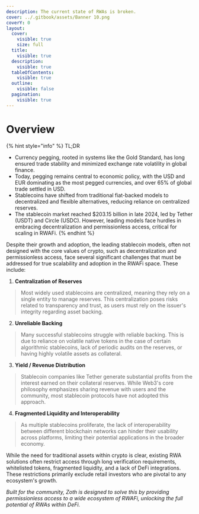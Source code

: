 ```yaml
---
description: The current state of RWAs is broken.
cover: ../.gitbook/assets/Banner 10.png
coverY: 0
layout:
  cover:
    visible: true
    size: full
  title:
    visible: true
  description:
    visible: true
  tableOfContents:
    visible: true
  outline:
    visible: false
  pagination:
    visible: true
---
```


# Overview

{% hint style="info" %}
TL;DR

* Currency pegging, rooted in systems like the Gold Standard, has long ensured trade stability and minimized exchange rate volatility in global finance.&#x20;
* Today, pegging remains central to economic policy, with the USD and EUR dominating as the most pegged currencies, and over 65% of global trade settled in USD.
* Stablecoins have shifted from traditional fiat-backed models to decentralized and flexible alternatives, reducing reliance on centralized reserves.
* The stablecoin market reached $203.15 billion in late 2024, led by Tether (USDT) and Circle (USDC). However, leading models face hurdles in embracing decentralization and permissionless access, critical for scaling in RWAFi.
{% endhint %}

Despite their growth and adoption, the leading stablecoin models, often not designed with the core values of crypto, such as decentralization and permissionless access, face several significant challenges that must be addressed for true scalability and adoption in the RWAFi space. These include:

1. **Centralization of Reserves**

> Most widely used stablecoins are centralized, meaning they rely on a single entity to manage reserves. This centralization poses risks related to transparency and trust, as users must rely on the issuer's integrity regarding asset backing.

2. **Unreliable Backing**

> Many successful stablecoins struggle with reliable backing. This is due to reliance on volatile native tokens in the case of certain algorithmic stablecoins, lack of periodic audits on the reserves, or having highly volatile assets as collateral.

3. **Yield / Revenue Distribution**

> Stablecoin companies like Tether generate substantial profits from the interest earned on their collateral reserves. While Web3's core philosophy emphasizes sharing revenue with users and the community, most stablecoin protocols have not adopted this approach.

4. **Fragmented Liquidity and Interoperability**

> As multiple stablecoins proliferate, the lack of interoperability between different blockchain networks can hinder their usability across platforms, limiting their potential applications in the broader economy.

While the need for traditional assets within crypto is clear, existing RWA solutions often restrict access through long verification requirements, whitelisted tokens, fragmented liquidity, and a lack of DeFi integrations. These restrictions primarily exclude retail investors who are pivotal to any ecosystem's growth.&#x20;

_Built for the community, Zoth is designed to solve this by providing permissionless access to a wide ecosystem of RWAFi, unlocking the full potential of RWAs within DeFi._
